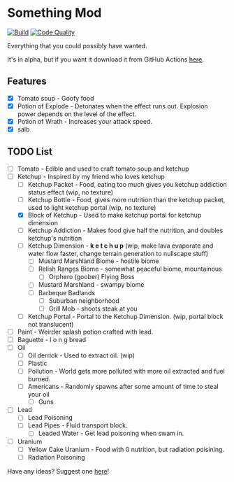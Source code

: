 # Something Mod
[![Build](https://github.com/APie357/Something-Mod/actions/workflows/build.yml/badge.svg)](https://github.com/APie357/Something-Mod/actions/workflows/build.yml)
[![Code Quality](https://github.com/APie357/Something-Mod/actions/workflows/code-quality.yml/badge.svg)](https://github.com/APie357/Something-Mod/actions/workflows/code-quality.yml)

Everything that you could possibly have wanted.

It's in alpha, but if you want it download it from GitHub Actions
[here](https://github.com/APie357/Something-Mod/actions/workflows/build.yml).

## Features
 - [x] Tomato soup - Goofy food
 - [x] Potion of Explode - Detonates when the effect runs out.
       Explosion power depends on the level of the effect.
 - [x] Potion of Wrath - Increases your attack speed.
 - [x] salb

## TODO List
 - [ ] Tomato - Edible and used to craft tomato soup and ketchup
 - [ ] Ketchup - Inspired by my friend who loves ketchup
    - [ ] Ketchup Packet - Food, eating too much gives you ketchup addiction status effect (wip, no texture)
    - [ ] Ketchup Bottle - Food, gives more nutrition than the ketchup packet, used to light ketchup portal (wip, no texture)
    - [x] Block of Ketchup - Used to make ketchup portal for ketchup dimension
    - [ ] Ketchup Addiction - Makes food give half the nutrition, and doubles ketchup's nutrition
    - [ ] Ketchup Dimension - **k e t c h u p** (wip, make lava evaporate and water flow faster, change terrain generation to nullscape stuff)
       - [ ] Mustard Marshland Biome - hostile biome
       - [ ] Relish Ranges Biome - somewhat peaceful biome, mountainous
          - [ ] Orphero (goober) Flying Boss
       - [ ] Mustard Marshland - swampy biome
       - [ ] Barbeque Badlands
          - [ ] Suburban neighborhood
          - [ ] Grill Mob - shoots steak at you
    - [ ] Ketchup Portal - Portal to the Ketchup Dimension. (wip, portal block not translucent)
 - [ ] Paint - Weirder splash potion crafted with lead.
 - [ ] Baguette - l o n g bread
 - [ ] Oil
    - [ ] Oil derrick - Used to extract oil. (wip)
    - [ ] Plastic
    - [ ] Pollution - World gets more polluted with more oil extracted and fuel burned.
    - [ ] Americans - Randomly spawns after some amount of time to steal your oil
       - [ ] Guns
 - [ ] Lead
    - [ ] Lead Poisoning
    - [ ] Lead Pipes - Fluid transport block.
       - [ ] Leaded Water - Get lead poisoning when swam in.
 - [ ] Uranium
    - [ ] Yellow Cake Uranium - Food with 0 nutrition, but radiation poisining.
    - [ ] Radiation Poisoning

Have any ideas? Suggest one [here](https://github.com/APie357/Something-Mod/issues/new?assignees=APie357&labels=enhancement&projects=&template=feature_request.md&title=%5BFEATURE%5D+Short+description+of+new+feature+%5Be.g.+Add+tomato+hoe+to+game)!
